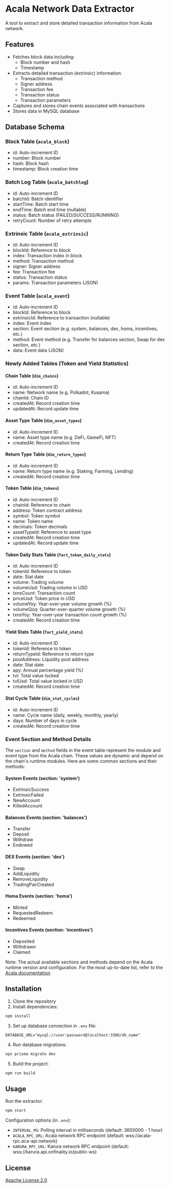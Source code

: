 # Acala Network Data Extractor

A tool to extract and store detailed transaction information from Acala network.

## Features

- Fetches block data including:
  - Block number and hash
  - Timestamp
- Extracts detailed transaction (extrinsic) information:
  - Transaction method
  - Signer address
  - Transaction fee
  - Transaction status
  - Transaction parameters
- Captures and stores chain events associated with transactions
- Stores data in MySQL database

## Database Schema

### Block Table (`acala_block`)
- id: Auto-increment ID
- number: Block number
- hash: Block hash
- timestamp: Block creation time

### Batch Log Table (`acala_batchlog`)
- id: Auto-increment ID
- batchId: Batch identifier
- startTime: Batch start time
- endTime: Batch end time (nullable)
- status: Batch status (FAILED/SUCCESS/RUNNING)
- retryCount: Number of retry attempts

### Extrinsic Table (`acala_extrinsic`)
- id: Auto-increment ID
- blockId: Reference to block
- index: Transaction index in block
- method: Transaction method
- signer: Signer address
- fee: Transaction fee
- status: Transaction status
- params: Transaction parameters (JSON)

### Event Table (`acala_event`)
- id: Auto-increment ID
- blockId: Reference to block
- extrinsicId: Reference to transaction (nullable)
- index: Event index
- section: Event section (e.g. system, balances, dex, homa, incentives, etc.)
- method: Event method (e.g. Transfer for balances section, Swap for dex section, etc.)
- data: Event data (JSON)

### Newly Added Tables (Token and Yield Statistics)

#### Chain Table (`dim_chains`)
- id: Auto-increment ID
- name: Network name (e.g. Polkadot, Kusama)
- chainId: Chain ID
- createdAt: Record creation time
- updatedAt: Record update time

#### Asset Type Table (`dim_asset_types`)
- id: Auto-increment ID
- name: Asset type name (e.g. DeFi, GameFi, NFT)
- createdAt: Record creation time

#### Return Type Table (`dim_return_types`)
- id: Auto-increment ID
- name: Return type name (e.g. Staking, Farming, Lending)
- createdAt: Record creation time

#### Token Table (`dim_tokens`)
- id: Auto-increment ID
- chainId: Reference to chain
- address: Token contract address
- symbol: Token symbol
- name: Token name
- decimals: Token decimals
- assetTypeId: Reference to asset type
- createdAt: Record creation time
- updatedAt: Record update time

#### Token Daily Stats Table (`fact_token_daily_stats`)
- id: Auto-increment ID
- tokenId: Reference to token
- date: Stat date
- volume: Trading volume
- volumeUsd: Trading volume in USD
- txnsCount: Transaction count
- priceUsd: Token price in USD
- volumeYoy: Year-over-year volume growth (%)
- volumeQoq: Quarter-over-quarter volume growth (%)
- txnsYoy: Year-over-year transaction count growth (%)
- createdAt: Record creation time

#### Yield Stats Table (`fact_yield_stats`)
- id: Auto-increment ID
- tokenId: Reference to token
- returnTypeId: Reference to return type
- poolAddress: Liquidity pool address
- date: Stat date
- apy: Annual percentage yield (%)
- tvl: Total value locked
- tvlUsd: Total value locked in USD
- createdAt: Record creation time

#### Stat Cycle Table (`dim_stat_cycles`)
- id: Auto-increment ID
- name: Cycle name (daily, weekly, monthly, yearly)
- days: Number of days in cycle
- createdAt: Record creation time

### Event Section and Method Details

The `section` and `method` fields in the event table represent the module and event type from the Acala chain. These values are dynamic and depend on the chain's runtime modules. Here are some common sections and their methods:

#### System Events (section: 'system')
- ExtrinsicSuccess
- ExtrinsicFailed
- NewAccount
- KilledAccount

#### Balances Events (section: 'balances')
- Transfer
- Deposit
- Withdraw
- Endowed

#### DEX Events (section: 'dex')
- Swap
- AddLiquidity
- RemoveLiquidity
- TradingPairCreated

#### Homa Events (section: 'homa')
- Minted
- RequestedRedeem
- Redeemed

#### Incentives Events (section: 'incentives')
- Deposited
- Withdrawn
- Claimed

Note: The actual available sections and methods depend on the Acala runtime version and configuration. For the most up-to-date list, refer to the [Acala documentation](https://wiki.acala.network/).

## Installation

1. Clone the repository
2. Install dependencies:
```bash
npm install
```

3. Set up database connection in `.env` file:
```env
DATABASE_URL="mysql://user:password@localhost:3306/db_name"
```

4. Run database migrations:
```bash
npx prisma migrate dev
```

5. Build the project:
```bash
npm run build
```

## Usage

Run the extractor:
```bash
npm start
```

Configuration options (in `.env`):
- `INTERVAL_MS`: Polling interval in milliseconds (default: 3600000 - 1 hour)
- `ACALA_RPC_URL`: Acala network RPC endpoint (default: wss://acala-rpc.aca-api.network)
- `KARURA_RPC_URL`: Karura network RPC endpoint (default: wss://karura.api.onfinality.io/public-ws)

## License

[Apache License 2.0](LICENSE)